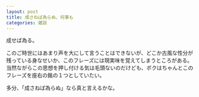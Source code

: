 ```yaml
---
layout: post
title: 成さねば為らぬ、何事も
categories: 雑談
---
```


成せば為る。

このご時世にはあまり声を大にして言うことはできないが、どこか古風な性分が残っている身なせいか、このフレーズには現実味を覚えてしまうところがある。  
当然ながらこの思想を押し付ける気は毛頭ないのだけども、ボクはちゃんとこのフレーズを座右の銘の１つとしていたい。  

多分、「成さねば為らぬ」なら真と言えるかな。
